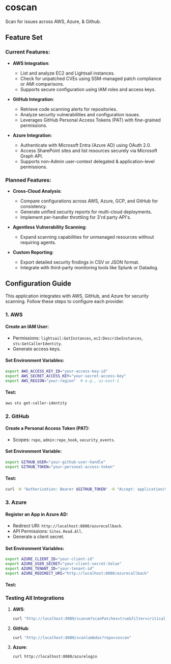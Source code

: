 # coscan
Scan for issues across AWS, Azure, & Github.

## Feature Set
### Current Features:
- **AWS Integration**:
  - List and analyze EC2 and Lightsail instances.
  - Check for unpatched CVEs using SSM-managed patch compliance or AMI comparisons.
  - Supports secure configuration using IAM roles and access keys.

- **GitHub Integration**:
  - Retrieve code scanning alerts for repositories.
  - Analyze security vulnerabilities and configuration issues.
  - Leverages GitHub Personal Access Tokens (PAT) with fine-grained permissions.

- **Azure Integration**:
  - Authenticate with Microsoft Entra (Azure AD) using OAuth 2.0.
  - Access SharePoint sites and list resources securely via Microsoft Graph API.
  - Supports non-Admin user-context delegated & application-level permissions.

### Planned Features:
- **Cross-Cloud Analysis**:
  - Compare configurations across AWS, Azure, GCP, and GitHub for consistency.
  - Generate unified security reports for multi-cloud deployments.
  - Implement per-handler throttling for 3'rd party API's.

- **Agentless Vulnerability Scanning**:
  - Expand scanning capabilities for unmanaged resources without requiring agents.

- **Custom Reporting**:
  - Export detailed security findings in CSV or JSON format.
  - Integrate with third-party monitoring tools like Splunk or Datadog.

## Configuration Guide

This application integrates with AWS, GitHub, and Azure for security scanning. Follow these steps to configure each provider.

### 1. AWS
#### Create an IAM User:
- Permissions: `lightsail:GetInstances`, `ec2:DescribeInstances`, `sts:GetCallerIdentity`.
- Generate access keys.

#### Set Environment Variables:
```bash
export AWS_ACCESS_KEY_ID="your-access-key-id"
export AWS_SECRET_ACCESS_KEY="your-secret-access-key"
export AWS_REGION="your-region"  # e.g., us-east-1
```

#### Test:
```bash
aws sts get-caller-identity
```

### 2. GitHub
#### Create a Personal Access Token (PAT):
- Scopes: `repo`, `admin:repo_hook`, `security_events`.

#### Set Environment Variable:
```bash
export GITHUB_USER="your-github-user-handle"
export GITHUB_TOKEN="your-personal-access-token"
```

#### Test:
```bash
curl -H "Authorization: Bearer $GITHUB_TOKEN" -H "Accept: application/vnd.github+json" https://api.github.com/user/$GITHUB_USER
```

### 3. Azure
#### Register an App in Azure AD:
- Redirect URI: `http://localhost:8080/azurecallback`.
- API Permissions: `Sites.Read.All`.
- Generate a client secret.

#### Set Environment Variables:
```bash
export AZURE_CLIENT_ID="your-client-id"
export AZURE_USER_SECRET="your-client-secret-Value"
export AZURE_TENANT_ID="your-tenant-id"
export AZURE_REDIRECT_URI="http://localhost:8080/azurecallback"
```

#### Test:

### Testing All Integrations
1. **AWS**:
   ```bash
   curl "http://localhost:8080/scanvm?scanPatches=true&filter=critical&amiFilter=ubuntu/images/hvm-ssd/ubuntu-*"
   ```
2. **GitHub**:
   ```bash
   curl "http://localhost:8080/scanlambdas?repo=coscan"
   ```
3. **Azure**:
   ```bash
   curl http://localhost:8080/azurelogin
   ```
